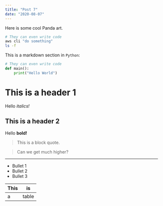 ```yaml
---
title: "Post 7"
date: "2020-08-07"
---
```


Here is some cool Panda art.

```bash
# They can even write code
aws cli "do something"
ls -f
```

This is a markdown section in `Python`:

```python
# They can even write code
def main():
    print("Hello World")
```

# This is a header 1

Hello _italics!_

## This is a header 2

Hello **bold!**

> This is a block quote.

> Can we get much higher?

---

- Bullet 1
- Bullet 2
- Bullet 3

| This | is    |
| ---- | ----- |
| a    | table |
